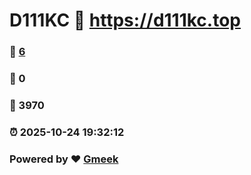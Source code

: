 # D111KC :link: https://d111kc.top 
### :page_facing_up: [6](https://d111kc.top/tag.html) 
### :speech_balloon: 0 
### :hibiscus: 3970 
### :alarm_clock: 2025-10-24 19:32:12 
### Powered by :heart: [Gmeek](https://github.com/Meekdai/Gmeek)

